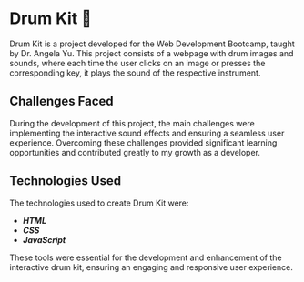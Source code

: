 # Drum Kit 🥁
Drum Kit is a project developed for the Web Development Bootcamp, taught by Dr. Angela Yu. This project consists of a webpage with drum images and sounds, where each time the user clicks on an image or presses the corresponding key, it plays the sound of the respective instrument.

## Challenges Faced
During the development of this project, the main challenges were implementing the interactive sound effects and ensuring a seamless user experience. Overcoming these challenges provided significant learning opportunities and contributed greatly to my growth as a developer.

## Technologies Used
The technologies used to create Drum Kit were:

- ***HTML***
- ***CSS***
- ***JavaScript***
  
These tools were essential for the development and enhancement of the interactive drum kit, ensuring an engaging and responsive user experience.
